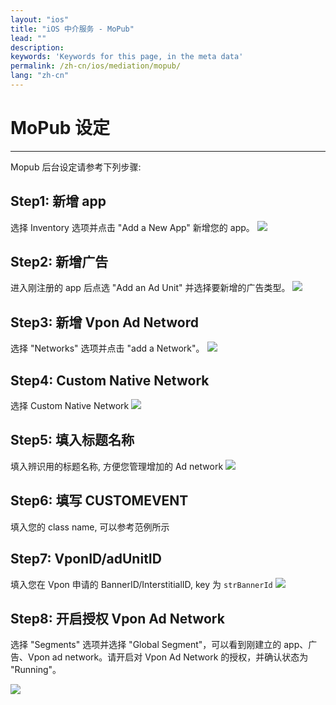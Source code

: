 ```yaml
---
layout: "ios"
title: "iOS 中介服务 - MoPub"
lead: ""
description:
keywords: 'Keywords for this page, in the meta data'
permalink: /zh-cn/ios/mediation/mopub/
lang: "zh-cn"
---
```

# MoPub 设定
---
Mopub 后台设定请参考下列步骤:

## Step1: 新增 app
选择 Inventory 选项并点击 "Add a New App" 新增您的 app。
![][6]

## Step2: 新增广告
进入刚注册的 app 后点选 "Add an Ad Unit" 并选择要新增的广告类型。
![][10]

## Step3: 新增 Vpon Ad Netword
选择 "Networks" 选项并点击 "add a Network"。
![][1]

## Step4: Custom Native Network
选择 Custom Native Network
![][2]

## Step5: 填入标题名称
填入辨识用的标题名称, 方便您管理增加的 Ad network
![][3]

## Step6: 填写 CUSTOMEVENT
填入您的 class name, 可以参考范例所示

## Step7: VponID/adUnitID
填入您在 Vpon 申请的 BannerID/InterstitialID, key 为 `strBannerId`
![][11]

## Step8: 开启授权 Vpon Ad Network
选择 "Segments" 选项并选择 "Global Segment"，可以看到刚建立的 app、广告、Vpon ad network。请开启对 Vpon Ad Network 的授权，并确认状态为 "Running"。

![][12]


  [1]: {{site.imgurl}}/Mopub_001.png
  [2]: {{site.imgurl}}/Mopub_002.png
  [3]: {{site.imgurl}}/Mopub_003.png
  [4]: {{site.imgurl}}/Mopub_004-a.png
  [5]: {{site.imgurl}}/Mopub_005.png
  [6]: {{site.imgurl}}/Mopub_006.png
  [10]: {{site.imgurl}}/Mopub_010.png
  [11]: {{site.imgurl}}/Mopub_011.png
  [12]: {{site.imgurl}}/Mopub_012.png
